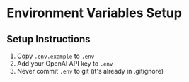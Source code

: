 # Environment Variables Setup

## Setup Instructions

1. Copy `.env.example` to `.env`
2. Add your OpenAI API key to `.env`
3. Never commit `.env` to git (it's already in .gitignore)
